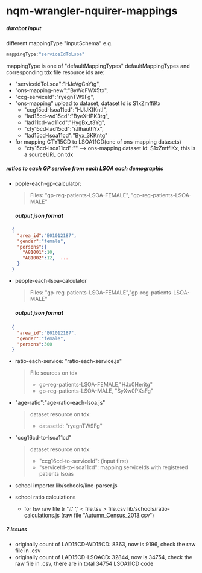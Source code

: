 # nqm-wrangler-nquirer-mappings

##### databot input
different mappingType "inputSchema"
e.g.

```javascript
mappingType:"serviceIdToLsoa"
```
mappingType is one of "defaultMappingTypes"
defaultMappingTypes and corresponding tdx file resource ids are: 
* "serviceIdToLsoa":"HJeVgCnYtg",
* "ons-mapping-new":"ByWqFWX5tx",
* "ccg-serviceId":"ryegnTW9Fg",
* "ons-mapping" upload to dataset, dataset Id is S1xZmffiKx
  * "ccg15cd-lsoa11cd":"HJlJKfKntl",
  * "lad15cd-wd15cd":"ByeXHPK3tg",
  * "lad11cd-wd11cd":"HygBx_t3Yg",
  * "cty15cd-lad15cd":"rJlhauthYx",
  * "lad15cd-lsoa11cd":"Byx_3KKntg"
* for mapping CTY15CD to LSOA11CD(one of ons-mapping datasets)
    * "cty15cd-lsoa11cd":"" --> ons-mapping dataset Id: S1xZmffiKx, this is a sourceURL on tdx

##### ratios to each GP service from each LSOA each demographic
* pople-each-gp-calculator: 

  >Files: "gp-reg-patients-LSOA-FEMALE", "gp-reg-patients-LSOA-MALE" 

  ##### output json format
```json
  {
    "area_id":"E01012187",
    "gender":"female",
    "persons":{
      "A81001":10,
      "A81002":12,  ...
    }
  }
  ```

* people-each-lsoa-calculator

  >Files: "gp-reg-patients-LSOA-FEMALE","gp-reg-patients-LSOA-MALE"
  
  ##### output json format
```json
  {
    "area_id":"E01012187",
    "gender":"female",
    "persons":300
  }
```

* ratio-each-service: "ratio-each-service.js"

  >File sources on tdx
  >* gp-reg-patients-LSOA-FEMALE,"HJx0Heritg"
  >* gp-reg-patients-LSOA-MALE, "SyXw0PXsFg"

* "age-ratio":"age-ratio-each-lsoa.js"
  >dataset resource on tdx:
  >* datasetId: "ryegnTW9Fg"

* "ccg16cd-to-lsoa11cd"

  >dataset resource on tdx:
  >* "ccg16cd-to-serviceId": (input first)
  >* "serviceId-to-lsoa11cd": mapping serviceIds with registered patients lsoas
  

* school importer
  lib/schools/line-parser.js  
* school ratio calculations
  * for tsv raw file tr '\t' ',' < file.tsv > file.csv
  lib/schools/ratio-calculations.js (raw file "Autumn_Census_2013.csv")
##### ? issues
* originally count of LAD15CD-WD15CD: 8363, now is 9196, check the raw file in .csv
* originally count of LAD15CD-LSOACD: 32844, now is 34754, check the raw file in .csv, there are in total 34754 LSOA11CD code